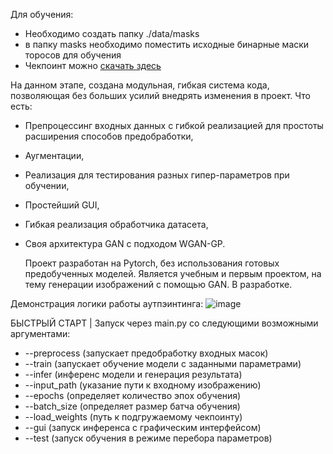 Для обучения:
- Необходимо создать папку ./data/masks
- в папку masks необходимо поместить исходные бинарные маски торосов для обучения
- Чекпоинт можно [скачать здесь](https://drive.google.com/file/d/1xmheylyamhO-CDPHMzwEOhsW9Em_SrLI/view?usp=sharing)

На данном этапе, создана модульная, гибкая система кода, позволяющая без больших усилий внедрять изменения в проект.
Что есть:
- Препроцессинг входных данных с гибкой реализацией для простоты расширения способов предобработки,
- Аугментации,
- Реализация для тестирования разных гипер-параметров при обучении,
- Простейший GUI,
- Гибкая реализация обработчика датасета,
- Своя архитектура GAN с подходом WGAN-GP.

  Проект разработан на Pytorch, без использования готовых предобученных моделей.
  Является учебным и первым проектом, на тему генерации изображений с помощью GAN.
  В разработке.

Демонстрация логики работы аутпэинтинга:
![image](https://github.com/user-attachments/assets/0750c22d-243b-48e2-a385-68173bc46936)

БЫСТРЫЙ СТАРТ | Запуск через main.py со следующими возможными аргументами:
- --preprocess (запускает предобработку входных масок)
- --train (запускает обучение модели с заданными параметрами)
- --infer (инференс модели и генерация результата)
- --input_path (указание пути к входному изображению)
- --epochs (определяет количество эпох обучения)
- --batch_size (определяет размер батча обучения)
- --load_weights (путь к подгружаемому чекпоинту)
- --gui (запуск инференса с графическим интерфейсом)
- --test (запуск обучения в режиме перебора параметров)
